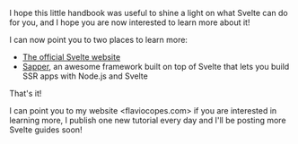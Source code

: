 I hope this little handbook was useful to shine a light on what Svelte can do for you, and I hope you are now interested to learn more about it!

I can now point you to two places to learn more:


- [The official Svelte website](https://svelte.dev/)
- [Sapper](https://sapper.svelte.dev/), an awesome framework built on top of Svelte that lets you build SSR apps with Node.js and Svelte

That's it!

I can point you to my website <flaviocopes.com> if you are interested in learning more, I publish one new tutorial every day and I'll be posting more Svelte guides soon!